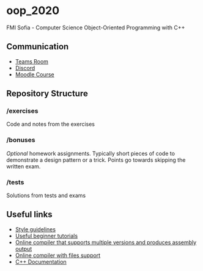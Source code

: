# oop_2020

FMI Sofia - Computer Science
Object-Oriented Programming with C++

## Communication

- [Teams Room](https://teams.microsoft.com/l/meetup-join/19%3A7c902ae8ad4e45a5a3249a3e512feddc%40thread.tacv2/1645517586017?context=%7B%22Tid%22%3A%229d05c5fb-e448-4700-8a58-e15b93c84ea9%22%2C%22Oid%22%3A%228a9fca47-de4c-407d-a226-de6d6fb52128%22%7D)
- [Discord](https://discord.gg/z4j2hZB)
- [Moodle Course](https://learn.fmi.uni-sofia.bg/course/view.php?id=8095)

## Repository Structure

### /exercises

Code and notes from the exercises

### /bonuses

*Optional* homework assignments. Typically short pieces of code to demonstrate a design pattern or a trick. Points go towards skipping the written exam.

### /tests

Solutions from tests and exams

## Useful links

- [Style guidelines](https://github.com/isocpp/CppCoreGuidelines/blob/master/CppCoreGuidelines.md)
- [Useful beginner tutorials](https://www.learncpp.com/)
- [Online compiler that supports multiple versions and produces assembly output](https://godbolt.org/)
- [Online compiler with files support](https://wandbox.org/)
- [C++ Documentation](https://en.cppreference.com/w/)
